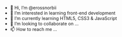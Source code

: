 - 👋 Hi, I’m @erossnorbii
- 👀 I’m interested in learning front-end development
- 🌱 I’m currently learning HTML5, CSS3 & JavaScript
- 💞️ I’m looking to collaborate on ...
- 📫 How to reach me ...

<!---
erossnorbii/erossnorbii is a ✨ special ✨ repository because its `README.md` (this file) appears on your GitHub profile.
You can click the Preview link to take a look at your changes.
--->
